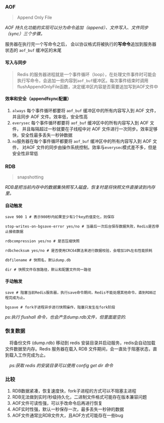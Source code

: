 ### AOF

> Append Only File

_AOF 持久化功能的实现可以分为命令追加（append）、文件写入、文件同步（sync）三个步骤。_

服务器在执行完一个写命令之后， 会以协议格式将被执行的**写命令**追加到服务器状态的 `aof_buf` 缓冲区的末尾

#### 写入与同步

> Redis 的服务器进程就是一个事件循环（loop），在处理文件事件时可能会执行写命令，会追加一些内容到`aof_buf`缓冲区。每次事件结束时调用flushAppendOnlyFile函数，决定缓冲区内容是否需要追加写到AOF文件中

#### 效率和安全（appendfsync配置）

1. `always` 每个事件循环都要将 `aof_buf` 缓冲区中的所有内容写入到 AOF 文件， 并且同步 AOF 文件。效率低，安全性高
2. `everysec` 每个事件循环都要将 `aof_buf` 缓冲区中的所有内容写入到 AOF 文件， 并且每隔超过一秒就要在子线程中对 AOF 文件进行一次同步。效率足够快，安全性最多丢失一秒钟数据
3. `no`服务器在每个事件循环都要将 `aof_buf` 缓冲区中的所有内容写入到 AOF 文件， 对AOF 文件的同步由操作系统控制。效率与`everysec`模式差不多，但是安全性非常低



### RDB

> snapshotting

_RDB是把当前内存中的数据集快照写入磁盘，恢复时是将快照文件直接读到内存里。_

#### 自动触发

```shell
save 900 1 # 表示900秒内如果至少有1个key的值变化，则保存
```

```shell
stop-writes-on-bgsave-error yes/no # 当最后一次后台保存数据失败，Redis是否停止接收数据
```

```shell
rdbcompression yes/no # 是否压缩快照
```

```shell
rdbchecksum yes/no # 是否使用CRC64算法来进行数据校验，会增加10%左右性能损耗
```

```shell
dbfilename # 快照名，默认dump.db
```

```shell
dir # 快照文件存放路径，默认和配置文件同一路径
```

#### 手动触发

```shell
save # 阻塞当前Redis服务器，执行save命令期间，Redis不能处理其他命令，直到RDB过程完成为止。
```

```shell
bgsave # fork子进程异步进行快照操作，阻塞只发生在fork阶段
```

_ps:执行 flushall 命令，也会产生dump.rdb文件，但里面是空的._



### 恢复数据

　将备份文件 (dump.rdb) 移动到 redis 安装目录并启动服务，redis会自动加载文件数据至内存。Redis 服务器在载入 RDB 文件期间，会一直处于阻塞状态，直到载入工作完成为止。

　_ps:获取 redis 的安装目录可以使用 config get dir 命令_



### 比较

1. RDB数据紧凑，恢复速度快，fork子进程的方式可以不阻塞主进程
2. RDB无法做到实时/秒级持久化，二进制文件格式可能存在版本兼容问题
3. AOF文件可读性强，可以手改命令后再进行恢复
4. AOF实时性强，默认一秒保存一次，最多丢失一秒钟的数据
5. AOF文件通常比RDB文件大，且AOF方式可能存在一些bug